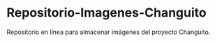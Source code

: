 # Repositorio-Imagenes-Changuito
Repositorio en línea para almacenar imágenes del proyecto Changuito.
